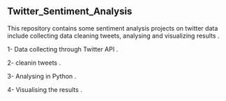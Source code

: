 ## Twitter_Sentiment_Analysis

This repository contains some sentiment analysis projects on twitter data include collecting data cleaning tweets, analysing and visualizing results .

1- Data collecting through Twitter API .

2- cleanin tweets .

3- Analysing in Python . 

4- Visualising the results .
